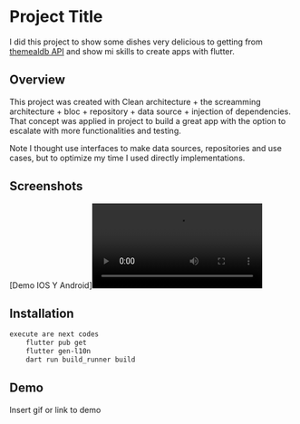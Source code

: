 
# Project Title

I did this project to show some dishes very delicious to  getting from  [themealdb API](https://www.themealdb.com/) and show mi skills to create apps with flutter.

## Overview

This project was created with Clean architecture + the screamming architecture + bloc + repository + data source + injection of dependencies.
That concept was applied in project to build a great app with the option to escalate with more functionalities and testing.

Note 
I thought use interfaces to make data sources, repositories and use cases, but to optimize my time I used directly implementations.

## Screenshots
[Demo IOS Y Android]<video src="https://github.com/rendondeveloper/Food_test/assets/42813444/4619c0c3-6a2e-401d-b5c4-6cf94fc16942"/>

## Installation

```bash
execute are next codes
    flutter pub get
    flutter gen-l10n
    dart run build_runner build
```
    
## Demo

Insert gif or link to demo

